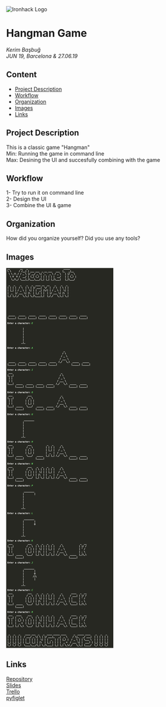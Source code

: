 <img src="https://bit.ly/2VnXWr2" alt="Ironhack Logo" width="100"/>

# Hangman Game
*Kerim Başbuğ*  
*JUN 19, Barcelona & 27.06.19*

## Content
- [Project Description](#project-description)
- [Workflow](#workflow)
- [Organization](#organization)
- [Images](#images)
- [Links](#links)

<a name="project-description"></a>

## Project Description

This is a classic game "Hangman"  
Min: Running the game in command line<br/>
Max: Desining the UI and succesfully combining with the game

<a name="workflow"></a>

## Workflow

1- Try to run it on command line  
2- Design the UI  
3- Combine the UI & game  

<a name="organization"></a>

## Organization
How did you organize yourself? Did you use any tools?

<a name="links"></a>

## Images

<img src="https://github.com/kerimbasbug/Project-Week-1-Build-Your-Own-Game/blob/master/images/merged_images.jpg">

## Links

[Repository](https://github.com/)  
[Slides](https://slides.com/)  
[Trello](https://trello.com/b/tDXkO3sF/hangman)  
[pyfiglet](https://github.com/pwaller/pyfiglet)
